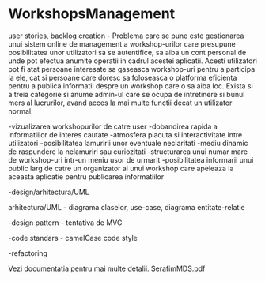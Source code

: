 # WorkshopsManagement

user stories, backlog creation -
    Problema care se pune este gestionarea unui sistem online de management a
workshop-urilor care presupune posibilitatea unor utilizatori sa se autentifice, sa aiba un
cont personal de unde pot efectua anumite operatii in cadrul acestei aplicatii. Acesti
utilizatori pot fi atat persoane interesate sa gaseasca workshop-uri pentru a participa la
ele, cat si persoane care doresc sa foloseasca o platforma eficienta pentru a publica
informatii despre un workshop care o sa aiba loc. Exista si a treia categorie si anume
admin-ul care se ocupa de intretinere si bunul mers al lucrurilor, avand acces la mai multe
functii decat un utilizator normal. 

-vizualizarea workshopurilor de catre user
-dobandirea rapida a informatiilor de interes cautate
-atmosfera placuta si interactivitate intre utilizatori
-posibilitatea lamuririi unor eventuale neclaritati
-mediu dinamic de raspundere la nelamuriri sau curiozitati
-structurarea unui numar mare de workshop-uri intr-un meniu usor de
urmarit
-posibilitatea informarii unui public larg de catre un organizator al unui
workshop care apeleaza la aceasta aplicatie pentru publicarea informatiilor

-design/arhitectura/UML

arhitectura/UML - diagrama claselor, use-case, diagrama entitate-relatie
 
-design pattern - tentativa de MVC

-code standars - camelCase code style

-refactoring

Vezi documentatia pentru mai multe detalii. SerafimMDS.pdf
